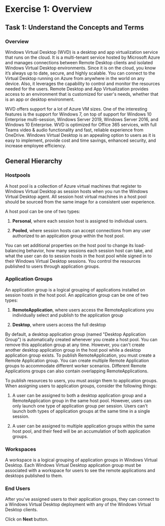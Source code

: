 # Exercise 1: Overview  


## **Task 1: Understand the Concepts and Terms**


### **Overview**

Windows Virtual Desktop (WVD) is a desktop and app virtualization service that runs on the cloud. It is a multi-tenant service hosted by Microsoft Azure and manages connections between Remote Desktop clients and isolated Windows Virtual Desktop environments. Since it is on the cloud, you know it’s always up to date, secure, and highly scalable. You can connect to the Virtual Desktop running on Azure from anywhere in the world on any device. Also, it leverages the capability to control and monitor the resources needed for the users. Remote Desktop and App Virtualization provides access to an environment that is customized for user's needs, whether that is an app or desktop environment.


WVD offers support for a lot of Azure VM sizes. One of the interesting features is the support for Windows 7, on top of support for Windows 10 Enterprise multi-session, Windows Server 2019, Windows Server 2016, and Windows 10 Enterprise. WVD is optimized for Office 365 services, with full Teams video & audio functionality and fast, reliable experience from OneDrive. Windows Virtual Desktop is an appealing option to users as it is easy to implement, provide cost and time savings, enhanced security, and increase employee efficiency.

## **General Hierarchy**

### **Hostpools**

A host pool is a collection of Azure virtual machines that register to Windows Virtual Desktop as session hosts when you run the Windows Virtual Desktop agent. All session host virtual machines in a host pool should be sourced from the same image for a consistent user experience. 

A host pool can be one of two types: 

1. **Personal**, where each session host is assigned to individual users. 

2. **Pooled**, where session hosts can accept connections from any user authorized to an application group within the host pool. 

You can set additional properties on the host pool to change its load-balancing behavior, how many sessions each session host can take, and what the user can do to session hosts in the host pool while signed in to their Windows Virtual Desktop sessions. You control the resources published to users through application groups. 

### **Application Groups**

An application group is a logical grouping of applications installed on session hosts in the host pool. An application group can be one of two types: 


1. **RemoteApplication**, where users access the RemoteApplications you individually select and publish to the application group 

2. **Desktop**, where users access the full desktop 

By default, a desktop application group (named "Desktop Application Group") is automatically created whenever you create a host pool. You can remove this application group at any time. However, you can't create another desktop application group in the host pool while a desktop application group exists. To publish RemoteApplication, you must create a Remote Application group. You can create multiple Remote Application groups to accommodate different worker scenarios. Different Remote Applications groups can also contain overlapping RemoteApplications. 


To publish resources to users, you must assign them to application groups. When assigning users to application groups, consider the following things: 

 
1. A user can be assigned to both a desktop application group and a RemoteApplication group in the same host pool. However, users can only launch one type of application group per session. Users can't launch both types of application groups at the same time in a single session. 

2. A user can be assigned to multiple application groups within the same host pool, and their feed will be an accumulation of both application groups. 

### **Workspaces**

A workspace is a logical grouping of application groups in Windows Virtual Desktop. Each Windows Virtual Desktop application group must be associated with a workspace for users to see the remote applications and desktops published to them. 

### **End Users** 

After you've assigned users to their application groups, they can connect to a Windows Virtual Desktop deployment with any of the Windows Virtual Desktop clients. 

Click on **Next** button.
